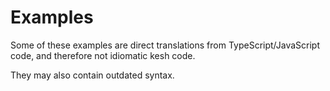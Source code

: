 # Examples

Some of these examples are direct translations from TypeScript/JavaScript code, and therefore not idiomatic kesh code.

They may also contain outdated syntax.
